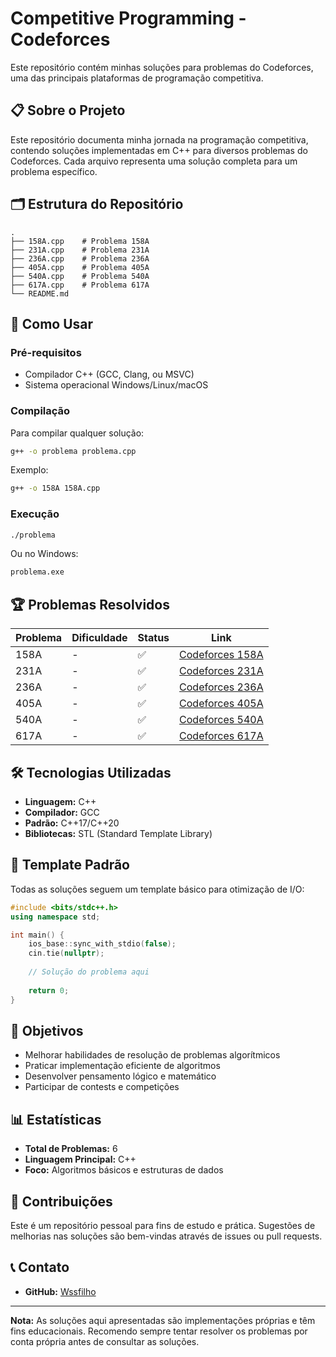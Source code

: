 # Competitive Programming - Codeforces

Este repositório contém minhas soluções para problemas do Codeforces, uma das principais plataformas de programação competitiva.

## 📋 Sobre o Projeto

Este repositório documenta minha jornada na programação competitiva, contendo soluções implementadas em C++ para diversos problemas do Codeforces. Cada arquivo representa uma solução completa para um problema específico.

## 🗂️ Estrutura do Repositório

```
.
├── 158A.cpp    # Problema 158A
├── 231A.cpp    # Problema 231A
├── 236A.cpp    # Problema 236A
├── 405A.cpp    # Problema 405A
├── 540A.cpp    # Problema 540A
├── 617A.cpp    # Problema 617A
└── README.md
```

## 🚀 Como Usar

### Pré-requisitos
- Compilador C++ (GCC, Clang, ou MSVC)
- Sistema operacional Windows/Linux/macOS

### Compilação
Para compilar qualquer solução:

```bash
g++ -o problema problema.cpp
```

Exemplo:
```bash
g++ -o 158A 158A.cpp
```

### Execução
```bash
./problema
```

Ou no Windows:
```bash
problema.exe
```

## 🏆 Problemas Resolvidos

| Problema | Dificuldade | Status | Link |
|----------|-------------|---------|------|
| 158A | - | ✅ | [Codeforces 158A](https://codeforces.com/problem/158/A) |
| 231A | - | ✅ | [Codeforces 231A](https://codeforces.com/problem/231/A) |
| 236A | - | ✅ | [Codeforces 236A](https://codeforces.com/problem/236/A) |
| 405A | - | ✅ | [Codeforces 405A](https://codeforces.com/problem/405/A) |
| 540A | - | ✅ | [Codeforces 540A](https://codeforces.com/problem/540/A) |
| 617A | - | ✅ | [Codeforces 617A](https://codeforces.com/problem/617/A) |

## 🛠️ Tecnologias Utilizadas

- **Linguagem:** C++
- **Compilador:** GCC
- **Padrão:** C++17/C++20
- **Bibliotecas:** STL (Standard Template Library)

## 📝 Template Padrão

Todas as soluções seguem um template básico para otimização de I/O:

```cpp
#include <bits/stdc++.h>
using namespace std;

int main() {
    ios_base::sync_with_stdio(false);
    cin.tie(nullptr);
    
    // Solução do problema aqui
    
    return 0;
}
```

## 🎯 Objetivos

- Melhorar habilidades de resolução de problemas algorítmicos
- Praticar implementação eficiente de algoritmos
- Desenvolver pensamento lógico e matemático
- Participar de contests e competições

## 📊 Estatísticas

- **Total de Problemas:** 6
- **Linguagem Principal:** C++
- **Foco:** Algoritmos básicos e estruturas de dados

## 🤝 Contribuições

Este é um repositório pessoal para fins de estudo e prática. Sugestões de melhorias nas soluções são bem-vindas através de issues ou pull requests.

## 📞 Contato

- **GitHub:** [Wssfilho](https://github.com/Wssfilho)

---

**Nota:** As soluções aqui apresentadas são implementações próprias e têm fins educacionais. Recomendo sempre tentar resolver os problemas por conta própria antes de consultar as soluções.